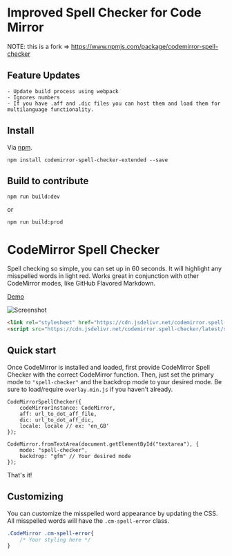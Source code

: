 # Improved Spell Checker for Code Mirror

NOTE: this is a fork => https://www.npmjs.com/package/codemirror-spell-checker

## Feature Updates
	- Update build process using webpack
	- Ignores numbers
	- If you have .aff and .dic files you can host them and load them for multilanguage functionality.

## Install

Via [npm](https://www.npmjs.com/package/codemirror-spell-checker-extended).
```
npm install codemirror-spell-checker-extended --save
```

## Build to contribute

```
npm run build:dev
```
or
```
npm run build:prod
```
# CodeMirror Spell Checker
Spell checking so simple, you can set up in 60 seconds. It will highlight any misspelled words in light red. Works great in conjunction with other CodeMirror modes, like GitHub Flavored Markdown.

[Demo](http://nextstepwebs.github.io/codemirror-spell-checker/)

![Screenshot](http://i.imgur.com/7yb5Nne.png)



```HTML
<link rel="stylesheet" href="https://cdn.jsdelivr.net/codemirror.spell-checker/latest/spell-checker.min.css">
<script src="https://cdn.jsdelivr.net/codemirror.spell-checker/latest/spell-checker.min.js"></script>
```

## Quick start
Once CodeMirror is installed and loaded, first provide CodeMirror Spell Checker with the correct CodeMirror function. Then, just set the primary mode to `"spell-checker"` and the backdrop mode to your desired mode. Be sure to load/require `overlay.min.js` if you haven't already.

```JS
CodeMirrorSpellChecker({
	codeMirrorInstance: CodeMirror,
	aff: url_to_dot_aff_file,
	dic: url_to_dot_aff_dic,
	locale: locale // ex: 'en_GB'
});

CodeMirror.fromTextArea(document.getElementById("textarea"), {
	mode: "spell-checker",
	backdrop: "gfm" // Your desired mode
});
```

That's it!

## Customizing
You can customize the misspelled word appearance by updating the CSS. All misspelled words will have the `.cm-spell-error` class.

```CSS
.CodeMirror .cm-spell-error{
	/* Your styling here */
}
```

